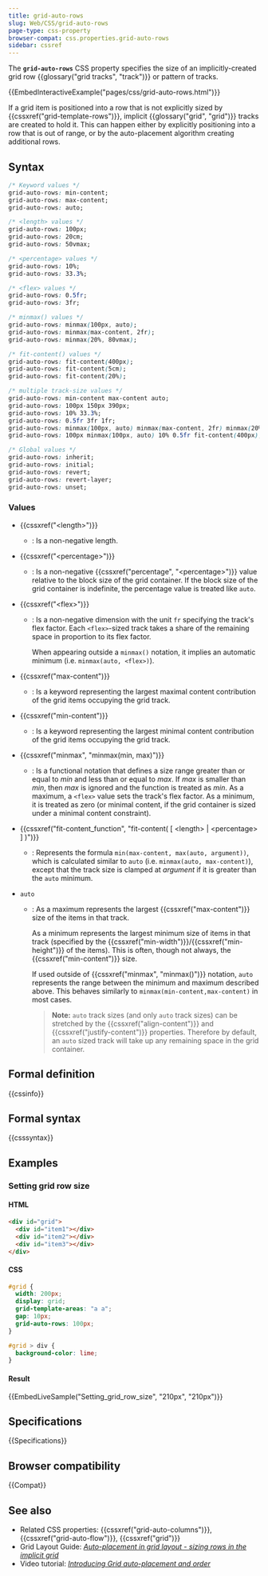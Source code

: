 ```yaml
---
title: grid-auto-rows
slug: Web/CSS/grid-auto-rows
page-type: css-property
browser-compat: css.properties.grid-auto-rows
sidebar: cssref
---
```



The **`grid-auto-rows`** CSS property specifies the size of an implicitly-created grid row {{glossary("grid tracks", "track")}} or pattern of tracks.

{{EmbedInteractiveExample("pages/css/grid-auto-rows.html")}}

If a grid item is positioned into a row that is not explicitly sized by {{cssxref("grid-template-rows")}}, implicit {{glossary("grid", "grid")}} tracks are created to hold it. This can happen either by explicitly positioning into a row that is out of range, or by the auto-placement algorithm creating additional rows.

## Syntax

```css
/* Keyword values */
grid-auto-rows: min-content;
grid-auto-rows: max-content;
grid-auto-rows: auto;

/* <length> values */
grid-auto-rows: 100px;
grid-auto-rows: 20cm;
grid-auto-rows: 50vmax;

/* <percentage> values */
grid-auto-rows: 10%;
grid-auto-rows: 33.3%;

/* <flex> values */
grid-auto-rows: 0.5fr;
grid-auto-rows: 3fr;

/* minmax() values */
grid-auto-rows: minmax(100px, auto);
grid-auto-rows: minmax(max-content, 2fr);
grid-auto-rows: minmax(20%, 80vmax);

/* fit-content() values */
grid-auto-rows: fit-content(400px);
grid-auto-rows: fit-content(5cm);
grid-auto-rows: fit-content(20%);

/* multiple track-size values */
grid-auto-rows: min-content max-content auto;
grid-auto-rows: 100px 150px 390px;
grid-auto-rows: 10% 33.3%;
grid-auto-rows: 0.5fr 3fr 1fr;
grid-auto-rows: minmax(100px, auto) minmax(max-content, 2fr) minmax(20%, 80vmax);
grid-auto-rows: 100px minmax(100px, auto) 10% 0.5fr fit-content(400px);

/* Global values */
grid-auto-rows: inherit;
grid-auto-rows: initial;
grid-auto-rows: revert;
grid-auto-rows: revert-layer;
grid-auto-rows: unset;
```

### Values

- {{cssxref("&lt;length&gt;")}}
  - : Is a non-negative length.
- {{cssxref("&lt;percentage&gt;")}}
  - : Is a non-negative {{cssxref("percentage", "&lt;percentage&gt;")}} value relative to the block size of the grid container. If the block size of the grid container is indefinite, the percentage value is treated like `auto`.
- {{cssxref("&lt;flex&gt;")}}

  - : Is a non-negative dimension with the unit `fr` specifying the track's flex factor. Each `<flex>`-sized track takes a share of the remaining space in proportion to its flex factor.

    When appearing outside a `minmax()` notation, it implies an automatic minimum (i.e. `minmax(auto, <flex>)`).

- {{cssxref("max-content")}}
  - : Is a keyword representing the largest maximal content contribution of the grid items occupying the grid track.
- {{cssxref("min-content")}}
  - : Is a keyword representing the largest minimal content contribution of the grid items occupying the grid track.
- {{cssxref("minmax", "minmax(min, max)")}}
  - : Is a functional notation that defines a size range greater than or equal to _min_ and less than or equal to _max_. If _max_ is smaller than _min_, then _max_ is ignored and the function is treated as _min_. As a maximum, a `<flex>` value sets the track's flex factor. As a minimum, it is treated as zero (or minimal content, if the grid container is sized under a minimal content constraint).
- {{cssxref("fit-content_function", "fit-content( [ &lt;length&gt; | &lt;percentage&gt; ] )")}}
  - : Represents the formula `min(max-content, max(auto, argument))`, which is calculated similar to `auto` (i.e. `minmax(auto, max-content)`), except that the track size is clamped at _argument_ if it is greater than the `auto` minimum.
- `auto`

  - : As a maximum represents the largest {{cssxref("max-content")}} size of the items in that track.

    As a minimum represents the largest minimum size of items in that track (specified by the {{cssxref("min-width")}}/{{cssxref("min-height")}} of the items). This is often, though not always, the {{cssxref("min-content")}} size.

    If used outside of {{cssxref("minmax", "minmax()")}} notation, `auto` represents the range between the minimum and maximum described above. This behaves similarly to `minmax(min-content,max-content)` in most cases.

    > **Note:** `auto` track sizes (and only `auto` track sizes) can be stretched by the {{cssxref("align-content")}} and {{cssxref("justify-content")}} properties. Therefore by default, an `auto` sized track will take up any remaining space in the grid container.

## Formal definition

{{cssinfo}}

## Formal syntax

{{csssyntax}}

## Examples

### Setting grid row size

#### HTML

```html
<div id="grid">
  <div id="item1"></div>
  <div id="item2"></div>
  <div id="item3"></div>
</div>
```

#### CSS

```css
#grid {
  width: 200px;
  display: grid;
  grid-template-areas: "a a";
  gap: 10px;
  grid-auto-rows: 100px;
}

#grid > div {
  background-color: lime;
}
```

#### Result

{{EmbedLiveSample("Setting_grid_row_size", "210px", "210px")}}

## Specifications

{{Specifications}}

## Browser compatibility

{{Compat}}

## See also

- Related CSS properties: {{cssxref("grid-auto-columns")}}, {{cssxref("grid-auto-flow")}}, {{cssxref("grid")}}
- Grid Layout Guide: _[Auto-placement in grid layout - sizing rows in the implicit grid](/en-US/docs/Web/CSS/CSS_grid_layout/Auto-placement_in_grid_layout#sizing_rows_in_the_implicit_grid)_
- Video tutorial: _[Introducing Grid auto-placement and order](https://gridbyexample.com/video/series-auto-placement-order/)_
